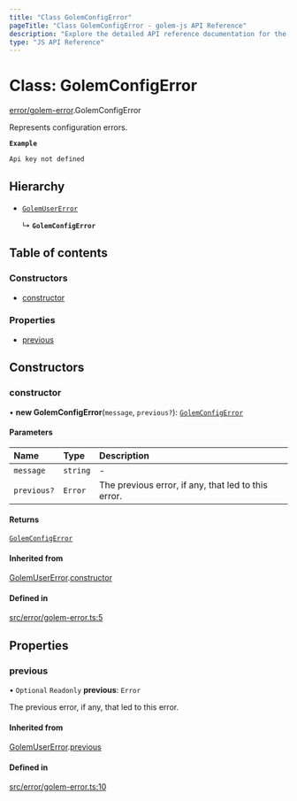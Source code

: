 ```yaml
---
title: "Class GolemConfigError"
pageTitle: "Class GolemConfigError - golem-js API Reference"
description: "Explore the detailed API reference documentation for the Class GolemConfigError within the golem-js SDK for the Golem Network."
type: "JS API Reference"
---
```

# Class: GolemConfigError

[error/golem-error](../modules/error_golem_error).GolemConfigError

Represents configuration errors.

**`Example`**

```ts
Api key not defined
```

## Hierarchy

- [`GolemUserError`](error_golem_error.GolemUserError)

  ↳ **`GolemConfigError`**

## Table of contents

### Constructors

- [constructor](error_golem_error.GolemConfigError#constructor)

### Properties

- [previous](error_golem_error.GolemConfigError#previous)

## Constructors

### constructor

• **new GolemConfigError**(`message`, `previous?`): [`GolemConfigError`](error_golem_error.GolemConfigError)

#### Parameters

| Name | Type | Description |
| :------ | :------ | :------ |
| `message` | `string` | - |
| `previous?` | `Error` | The previous error, if any, that led to this error. |

#### Returns

[`GolemConfigError`](error_golem_error.GolemConfigError)

#### Inherited from

[GolemUserError](error_golem_error.GolemUserError).[constructor](error_golem_error.GolemUserError#constructor)

#### Defined in

[src/error/golem-error.ts:5](https://github.com/golemfactory/golem-js/blob/9789a95/src/error/golem-error.ts#L5)

## Properties

### previous

• `Optional` `Readonly` **previous**: `Error`

The previous error, if any, that led to this error.

#### Inherited from

[GolemUserError](error_golem_error.GolemUserError).[previous](error_golem_error.GolemUserError#previous)

#### Defined in

[src/error/golem-error.ts:10](https://github.com/golemfactory/golem-js/blob/9789a95/src/error/golem-error.ts#L10)
